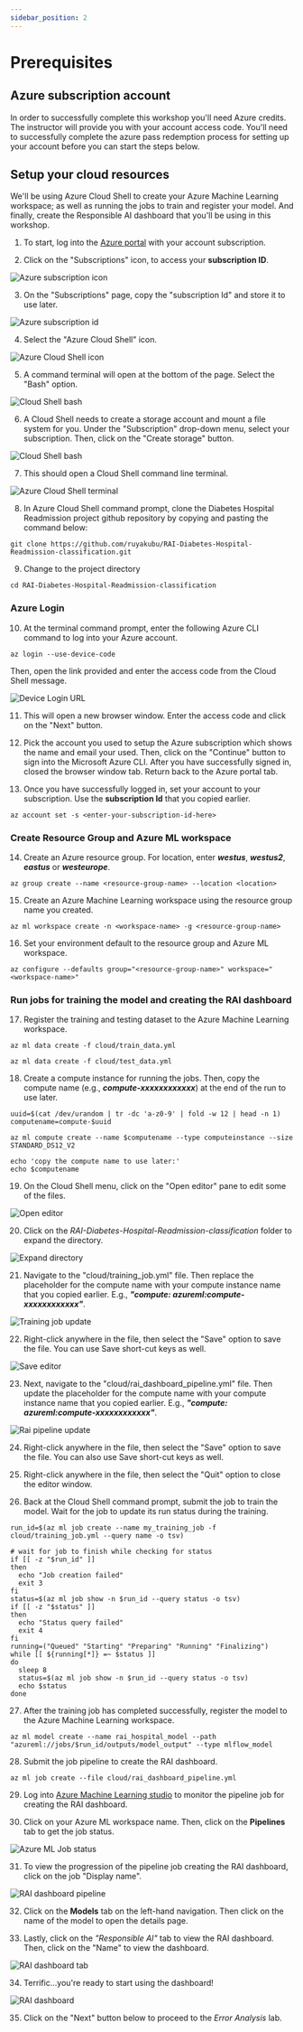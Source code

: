 ```yaml
---
sidebar_position: 2
---
```


# Prerequisites

## Azure subscription account

In order to successfully complete this workshop you'll need Azure credits.  The instructor will provide you with your account access code.  You'll need to successfully complete the azure pass redemption process for setting up your account before you can start the steps below.

## Setup your cloud resources

We'll be using Azure Cloud Shell to create your Azure Machine Learning workspace; as well as running the jobs to train and register your model. And finally, create the Responsible AI dashboard that you'll be using in this workshop.  

1. To start, log into the [Azure portal](http://portal.azure.com/) with your account subscription.

2. Click on the "Subscriptions" icon, to access your **subscription ID**.

![Azure subscription icon](/img/tutorial/azure-subscriptions.png "Azure subscription icon")

3. On the "Subscriptions" page, copy the "subscription Id" and store it to use later.

![Azure subscription id](/img/tutorial/azure-subscriptions-copy.png "Azure subscription id")

4. Select the "Azure Cloud Shell" icon.  

![Azure Cloud Shell icon](/img/tutorial/azure-cloud-shell.png "Azure Cloud Shell icon")

5. A command terminal will open at the bottom of the page.  Select the "Bash" option.

![Cloud Shell bash](/img/tutorial/cloud-shell-bash.png "Cloud Shell bash")	

6. A Cloud Shell needs to create a storage account and mount a file system for you.  Under the "Subscription" drop-down menu, select your subscription.  Then, click on the "Create storage" button.

![Cloud Shell bash](/img/tutorial/cloud-shell-create-storage.png "Cloud Shell bash")	

7. This should open a Cloud Shell command line terminal.

![Azure Cloud Shell terminal](/img/tutorial/cloud-shell-terminal.png "Azure Cloud Shell terminal")	

8. In Azure Cloud Shell command prompt, clone the Diabetes Hospital Readmission project github repository by copying and pasting the command below:
```shell
git clone https://github.com/ruyakubu/RAI-Diabetes-Hospital-Readmission-classification.git
```
9. Change to the project directory
```shell
cd RAI-Diabetes-Hospital-Readmission-classification
```

### Azure Login

10. At the terminal command prompt, enter the following Azure CLI command to log into your Azure account. 

```shell
az login --use-device-code
```
Then, open the link provided and enter the access code from the Cloud Shell message.

![Device Login URL](/img/tutorial/device-login-url.png "Device Login URL")	

11. This will open a new browser window.  Enter the access code and click on the "Next" button.

12.  Pick the account you used to setup the Azure subscription which shows the name and email your used. Then, click on the "Continue" button to sign into the Microsoft Azure CLI.  After you have successfully signed in, closed the browser window tab.  Return back to the Azure portal tab.

13. Once you have successfully logged in, set your account to your subscription.  Use the **subscription Id** that you copied earlier.
```shell
az account set -s <enter-your-subscription-id-here>
```
### Create Resource Group and Azure ML workspace

14. Create an Azure resource group.  For location, enter ***westus***, ***westus2***, ***eastus*** or ***westeurope***.
```shell
az group create --name <resource-group-name> --location <location>
```
15. Create an Azure Machine Learning workspace using the resource group name you created.
```shell
az ml workspace create -n <workspace-name> -g <resource-group-name>
```
16. Set your environment default to the resource group and Azure ML workspace.
```shell
az configure --defaults group="<resource-group-name>" workspace="<workspace-name>"
```

###  Run jobs for training the model and creating the RAI dashboard

17. Register the training and testing dataset to the Azure Machine Learning workspace.
```shell
az ml data create -f cloud/train_data.yml

az ml data create -f cloud/test_data.yml
```

18. Create a compute instance for running the jobs.  Then, copy the compute name (e.g., ***compute-xxxxxxxxxxxx***) at the end of the run to use later.
```shell
uuid=$(cat /dev/urandom | tr -dc 'a-z0-9' | fold -w 12 | head -n 1)
computename=compute-$uuid

az ml compute create --name $computename --type computeinstance --size STANDARD_DS12_V2

echo 'copy the compute name to use later:' 
echo $computename
```

19. On the Cloud Shell menu, click on the "Open editor" pane to edit some of the files.

![Open editor](/img/tutorial/open-editor.png "Open editor")	

20. Click on the *RAI-Diabetes-Hospital-Readmission-classification* folder to expand the directory.

![Expand directory](/img/tutorial/expand-project-directory.png "Expand directory")	

21. Navigate to the "cloud/training_job.yml" file.  Then replace the placeholder for the compute name with your compute instance name that you copied earlier.  E.g., ***"compute: azureml:compute-xxxxxxxxxxxx"***.

![Training job update](/img/tutorial/training-job-compute-update.png "training job update")	

22. Right-click anywhere in the file, then select the "Save" option to save the file.  You can use Save short-cut keys as well.

![Save editor](/img/tutorial/save-open-editor.png "Save edit")	

23. Next, navigate to the "cloud/rai_dashboard_pipeline.yml" file.  Then update the placeholder for the compute name with your compute instance name that you copied earlier.  E.g., ***"compute: azureml:compute-xxxxxxxxxxxx"***.

![Rai pipeline update](/img/tutorial/rai-pipeline-compute-update.png "Rai pipeline update")	

24. Right-click anywhere in the file, then select the "Save" option to save the file.  You can also use Save short-cut keys as well.

25. Right-click anywhere in the file, then select the "Quit" option to close the editor window.


26. Back at the Cloud Shell command prompt, submit the job to train the model.  Wait for the job to update its run status during the training.

```shell
run_id=$(az ml job create --name my_training_job -f cloud/training_job.yml --query name -o tsv)

# wait for job to finish while checking for status
if [[ -z "$run_id" ]]
then
  echo "Job creation failed"
  exit 3
fi
status=$(az ml job show -n $run_id --query status -o tsv)
if [[ -z "$status" ]]
then
  echo "Status query failed"
  exit 4
fi
running=("Queued" "Starting" "Preparing" "Running" "Finalizing")
while [[ ${running[*]} =~ $status ]]
do
  sleep 8 
  status=$(az ml job show -n $run_id --query status -o tsv)
  echo $status
done
```

27. After the training job has completed successfully, register the model to the Azure Machine Learning workspace.
```shell
az ml model create --name rai_hospital_model --path "azureml://jobs/$run_id/outputs/model_output" --type mlflow_model
```

28. Submit the job pipeline to create the RAI dashboard.
```shell
az ml job create --file cloud/rai_dashboard_pipeline.yml
```

29.  Log into [Azure Machine Learning studio](https://ml.azure.com) to monitor the pipeline job for creating the RAI dashboard.  

30.  Click on your Azure ML workspace name.  Then, click on the **Pipelines** tab to get the job status.

![Azure ML Job status](/img/tutorial/azureml_jobs_page.png "Azure ML job status page")	

31.  To view the progression of the pipeline job creating the RAI dashboard, click on the job "Display name". 

![RAI dashboard pipeline](/img/tutorial/rai_dashboard_pipeline.png "RAI dashboard pipeline")	

32.  Click on the **Models** tab on the left-hand navigation.  Then click on the name of the model to open the details page.

33.  Lastly, click on the *"Responsible AI"* tab to view the RAI dashboard.  Then, click on the "Name" to view the dashboard.

![RAI dashboard tab](/img/tutorial/rai-dashboard-tab.png "RAI dashboard tab")	

34. Terrific...you're ready to start using the dashboard!  

![RAI dashboard](/img/tutorial/rai-dashboard.png "RAI dashboard")	

35. Click on the "Next" button below to proceed to the *Error Analysis* lab.
